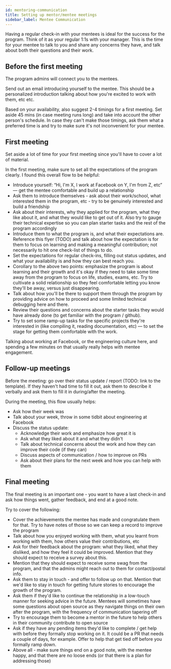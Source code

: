 ```yaml
---
id: mentoring-communication
title: Setting up mentor/mentee meetings
sidebar_label: Mentee Communication
---
```


Having a regular check-in with your mentees is ideal for the success for the program. Think of it as your regular 1:1s with your manager. This is the time for your mentee to talk to you and share any concerns they have, and talk about both their questions and their work.

## Before the first meeting

The program admins will connect you to the mentees.

Send out an email introducing yourself to the mentee. This should be a personalized introduction talking about how you're excited to work with them, etc etc.

Based on your availability, also suggest 2-4 timings for a first meeting. Set aside 45 mins (in case meeting runs long) and take into account the other person's schedule. In case they can't make those timings, ask them what a preferred time is and try to make sure it's not inconvenient for your mentee.

## First meeting

Set aside a lot of time for your first meeting since you'll have to cover a lot of material.

In the first meeting, make sure to set all the expectations of the program clearly. I found this overall flow to be helpful:

* Introduce yourself: “Hi, I'm X, I work at Facebook on Y, I'm from Z, etc” — get the mentee comfortable and build up a relationship
* Ask them to introduce themselves - ask about their work/school, what interested them in the program, etc - try to be genuinely interested and build a friendship
* Ask about their interests, why they applied for the program, what they like about it, and what they would like to get out of it. Also try to gauge their technical expertise so you can plan starter tasks and the rest of the program accordingly
* Introduce them to what the program is, and what their expectations are. Reference this flyer (TODO) and talk about how the expectation is for them to focus on learning and making a meaningful contribution; not necessarily to hit one check-list of things to do.
* Set the expectations for regular check-ins, filling out status updates, and what your availability is and how they can best reach you.
* Corollary to the above two points: emphasize the program is about learning and their growth and it's okay if they need to take some time away from the program to focus on life, studies, exams, etc. Try to cultivate a solid relationship so they feel comfortable letting you know they'll be away, versus just disappearing.
* Talk about how you'll be there to support them through the program by providing advice on how to proceed and some limited technical debugging here and there.
* Review their questions and concerns about the starter tasks they would have already done (to get familiar with the program / github).
* Try to set some ramp-up tasks for the specific projects they're interested in (like compiling it, reading documentation, etc) — to set the stage for getting them comfortable with the work.


Talking about working at Facebook, or the engineering culture here, and spending a few minutes on that usually really helps with mentee engagement.


## Follow-up meetings

Before the meeting: go over their status update / report (TODO: link to the template).
If they haven't had time to fill it out, ask them to describe it verbally and ask them to fill it in during/after the meeting.

During the meeting, this flow usually helps:


* Ask how their week was
* Talk about your week, throw in some tidbit about engineering at Facebook
* Discuss the status update:
    * Acknowledge their work and emphasize how great it is
    * Ask what they liked about it and what they didn't
    * Talk about technical concerns about the work and how they can improve their code (if they can)
    * Discuss aspects of communication / how to improve on PRs
    * Ask about their plans for the next week and how you can help with them

## Final meeting

The final meeting is an important one - you want to have a last check-in and ask how things went, gather feedback, and end at a good note.

Try to cover the following:


* Cover the achievements the mentee has made and congratulate them for that. Try to have notes of those so we can keep a record to improve the program
* Talk about how you enjoyed working with them, what you learnt from working with them, how others value their contributions, etc
* Ask for their feedback about the program: what they liked, what they disliked, and how they feel it could be improved. Mention that they should expect to receive a survey about this.
* Mention that they should expect to receive some swag from the program, and that the admins might reach out to them for contact/postal info.
* Ask them to stay in touch - and offer to follow up on that. Mention that we'd like to stay in touch for getting future stories to encourage the growth of the program.
* Ask them if they'd like to continue the relationship in a low-touch manner for seeking advice in the future. Mentees will sometimes have some questions about open source as they navigate things on their own after the program, with the frequency of communication tapering off
* Try to encourage them to become a mentor in the future to help others in their community contribute to open source
* Ask if they have any pending items they'd like to complete / get help with before they formally stop working on it. It could be a PR that needs a couple of days, for example. Offer to help that get tied off before you formally ramp down.
* Above all - make sure things end on a good note, with the mentee happy, and that there are no loose ends (or that there is a plan for addressing those)


